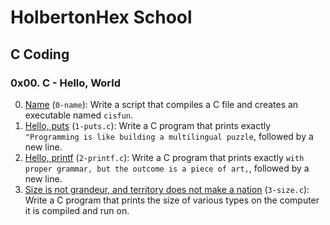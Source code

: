 # HolbertonHex School #
## C Coding ##
### 0x00. C - Hello, World ###

0. [Name][1] (`0-name`): Write a script that compiles a C file and creates an executable named `cisfun`.
1. [Hello, puts][2] (`1-puts.c`): Write a C program that prints exactly `"Programming is like building a multilingual puzzle`, followed by a new line.
2. [Hello, printf][3] (`2-printf.c`): Write a C program that prints exactly `with proper grammar, but the outcome is a piece of art,`, followed by a new line.
3. [Size is not grandeur, and territory does not make a nation][4] (`3-size.c`): Write a C program that prints the size of various types on the computer it is compiled and run on.






[1]: https://github.com/Criptograma-1/hex-c-coding/blob/main/0x00-hello_world/0-name "Name"
[2]: https://github.com/Criptograma-1/hex-c-coding/blob/main/0x00-hello_world/1-puts.c "Hello, puts"
[3]: https://github.com/Criptograma-1/hex-c-coding/blob/main/0x00-hello_world/2-print "Hello, printf"
[4]: https://github.com/Criptograma-1/hex-c-coding/blob/main/0x00-hello_world/3-size.c "Size is not grandeur"
